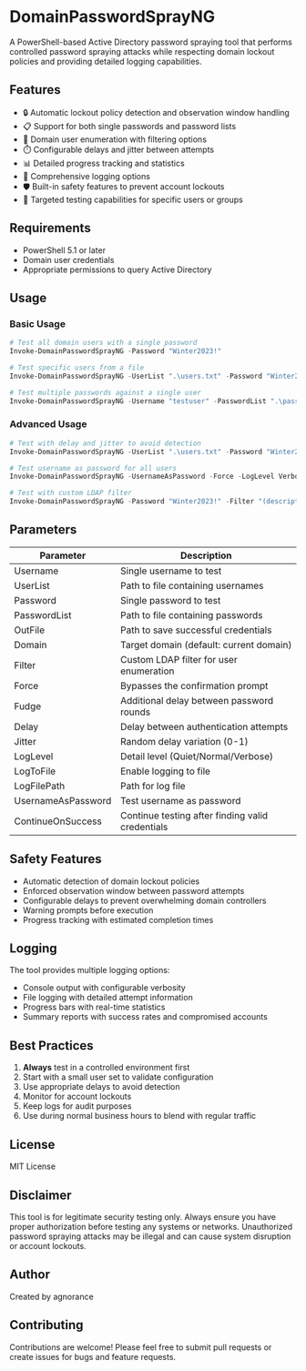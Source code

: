 # DomainPasswordSprayNG

A PowerShell-based Active Directory password spraying tool that performs controlled password spraying attacks while respecting domain lockout policies and providing detailed logging capabilities.

## Features

- 🔒 Automatic lockout policy detection and observation window handling
- 📋 Support for both single passwords and password lists
- 👥 Domain user enumeration with filtering options
- ⏱️ Configurable delays and jitter between attempts
- 📊 Detailed progress tracking and statistics
- 📝 Comprehensive logging options
- 🛡️ Built-in safety features to prevent account lockouts
- 🎯 Targeted testing capabilities for specific users or groups

## Requirements

- PowerShell 5.1 or later
- Domain user credentials
- Appropriate permissions to query Active Directory

## Usage

### Basic Usage

```powershell
# Test all domain users with a single password
Invoke-DomainPasswordSprayNG -Password "Winter2023!"

# Test specific users from a file
Invoke-DomainPasswordSprayNG -UserList ".\users.txt" -Password "Winter2023!" -OutFile "valid.txt"

# Test multiple passwords against a single user
Invoke-DomainPasswordSprayNG -Username "testuser" -PasswordList ".\passes.txt" -Domain "test.local"
```

### Advanced Usage

```powershell
# Test with delay and jitter to avoid detection
Invoke-DomainPasswordSprayNG -UserList ".\users.txt" -Password "Winter2023!" -Delay 1 -Jitter 0.3

# Test username as password for all users
Invoke-DomainPasswordSprayNG -UsernameAsPassword -Force -LogLevel Verbose

# Test with custom LDAP filter
Invoke-DomainPasswordSprayNG -Password "Winter2023!" -Filter "(description=*admin*)"
```

## Parameters

| Parameter | Description |
|-----------|-------------|
| Username | Single username to test |
| UserList | Path to file containing usernames |
| Password | Single password to test |
| PasswordList | Path to file containing passwords |
| OutFile | Path to save successful credentials |
| Domain | Target domain (default: current domain) |
| Filter | Custom LDAP filter for user enumeration |
| Force | Bypasses the confirmation prompt |
| Fudge | Additional delay between password rounds |
| Delay | Delay between authentication attempts |
| Jitter | Random delay variation (0-1) |
| LogLevel | Detail level (Quiet/Normal/Verbose) |
| LogToFile | Enable logging to file |
| LogFilePath | Path for log file |
| UsernameAsPassword | Test username as password |
| ContinueOnSuccess | Continue testing after finding valid credentials |

## Safety Features

- Automatic detection of domain lockout policies
- Enforced observation window between password attempts
- Configurable delays to prevent overwhelming domain controllers
- Warning prompts before execution
- Progress tracking with estimated completion times

## Logging

The tool provides multiple logging options:
- Console output with configurable verbosity
- File logging with detailed attempt information
- Progress bars with real-time statistics
- Summary reports with success rates and compromised accounts

## Best Practices

1. **Always** test in a controlled environment first
2. Start with a small user set to validate configuration
3. Use appropriate delays to avoid detection
4. Monitor for account lockouts
5. Keep logs for audit purposes
6. Use during normal business hours to blend with regular traffic

## License

MIT License

## Disclaimer

This tool is for legitimate security testing only. Always ensure you have proper authorization before testing any systems or networks. Unauthorized password spraying attacks may be illegal and can cause system disruption or account lockouts.

## Author

Created by agnorance

## Contributing

Contributions are welcome! Please feel free to submit pull requests or create issues for bugs and feature requests.